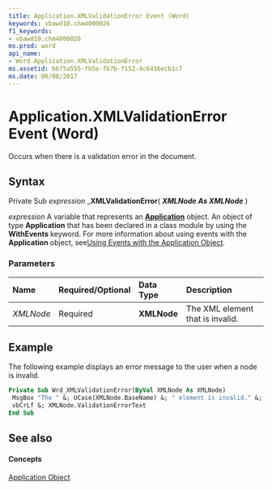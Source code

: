```yaml
---
title: Application.XMLValidationError Event (Word)
keywords: vbawd10.chm4000026
f1_keywords:
- vbawd10.chm4000026
ms.prod: word
api_name:
- Word.Application.XMLValidationError
ms.assetid: bb75a555-fb5e-fb7b-f152-4c6436ecb1c7
ms.date: 06/08/2017
---
```



# Application.XMLValidationError Event (Word)

Occurs when there is a validation error in the document.


## Syntax

Private Sub  _expression_ _**XMLValidationError**( **_XMLNode As XMLNode_** )

 _expression_ A variable that represents an **[Application](Word.Application.md)** object. An object of type **Application** that has been declared in a class module by using the **WithEvents** keyword. For more information about using events with the **Application** object, see[Using Events with the Application Object](http://msdn.microsoft.com/library/784c4c61-7e47-3dbf-46f6-da655f786ca1%28Office.15%29.aspx).


### Parameters



|**Name**|**Required/Optional**|**Data Type**|**Description**|
|:-----|:-----|:-----|:-----|
| _XMLNode_|Required| **XMLNode**|The XML element that is invalid.|

## Example

The following example displays an error message to the user when a node is invalid.


```vb
Private Sub Wrd_XMLValidationError(ByVal XMLNode As XMLNode) 
 MsgBox "The " &; UCase(XMLNode.BaseName) &; " element is invalid." &; _ 
 vbCrLf &; XMLNode.ValidationErrorText 
End Sub
```


## See also


#### Concepts


[Application Object](Word.Application.md)

